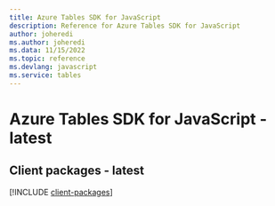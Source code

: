```yaml
---
title: Azure Tables SDK for JavaScript
description: Reference for Azure Tables SDK for JavaScript
author: joheredi
ms.author: joheredi
ms.data: 11/15/2022
ms.topic: reference
ms.devlang: javascript
ms.service: tables
---
```

# Azure Tables SDK for JavaScript - latest

## Client packages - latest
[!INCLUDE [client-packages](tables-client-index.md)]